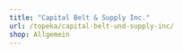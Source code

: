 ```yaml
---
title: "Capital Belt & Supply Inc."
url: /topeka/capital-belt-und-supply-inc/
shop: Allgemein
---
```

